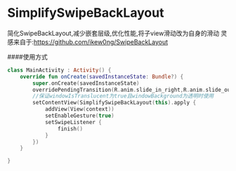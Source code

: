 # SimplifySwipeBackLayout
简化SwipeBackLayout,减少嵌套层级,优化性能,将子view滑动改为自身的滑动  灵感来自于:https://github.com/ikew0ng/SwipeBackLayout

####使用方式
```kotlin
class MainActivity : Activity() {
    override fun onCreate(savedInstanceState: Bundle?) {
        super.onCreate(savedInstanceState)
        overridePendingTransition(R.anim.slide_in_right,R.anim.slide_out_left)
        //保证windowIsTranslucent为true且windowBackground为透明时使用
        setContentView(SimplifySwipeBackLayout(this).apply {
            addView(View(context))
            setEnableGesture(true)
            setSwipeListener {
                finish()
            }
        })
    }

}
```